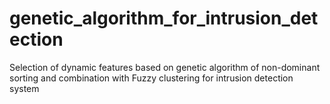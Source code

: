 # genetic_algorithm_for_intrusion_detection
Selection of dynamic features based on genetic algorithm of non-dominant sorting and combination with Fuzzy clustering for intrusion detection system
